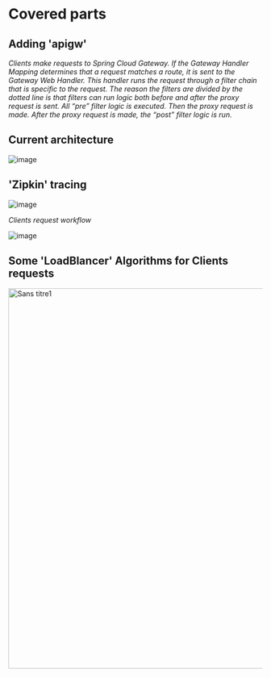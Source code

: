 # Covered parts
## Adding 'apigw'
<i>Clients make requests to Spring Cloud Gateway. If the Gateway Handler Mapping determines that a request matches a route, it is sent to the Gateway Web Handler. This handler runs the request through a filter chain that is specific to the request. The reason the filters are divided by the dotted line is that filters can run logic both before and after the proxy request is sent. All “pre” filter logic is executed. Then the proxy request is made. After the proxy request is made, the “post” filter logic is run.</i>
## Current architecture 

![image](https://user-images.githubusercontent.com/84160502/206310971-c69f4bf5-ccf0-4ff9-94f5-7f083a3f7261.png)

## 'Zipkin' tracing 

![image](https://user-images.githubusercontent.com/84160502/206310642-3badf8e0-7be7-4f52-a652-b2e4fbaae654.png)

<i> Clients request workflow </i>

![image](https://user-images.githubusercontent.com/84160502/206311219-5a5a7b47-b175-457c-bba2-e8e284c75073.png)


## Some 'LoadBlancer' Algorithms for Clients requests
<img width="754" alt="Sans titre1" src="https://user-images.githubusercontent.com/84160502/206310778-a8711a10-6f16-42fa-8566-3824a0fdbf7d.png">

